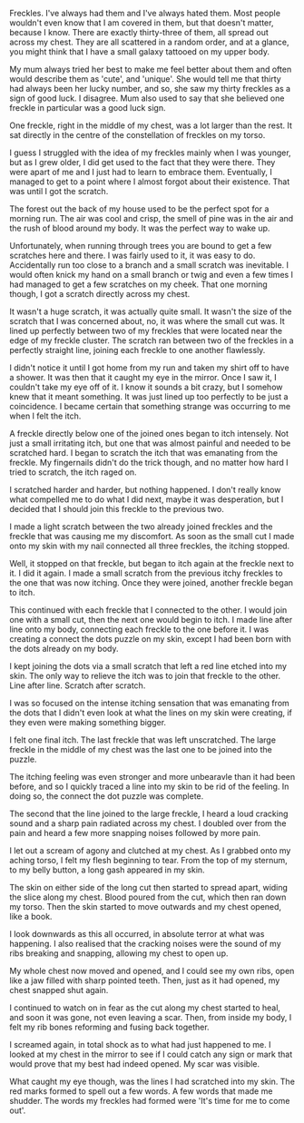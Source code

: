 Freckles. I've always had them and I've always hated them. Most people wouldn't even know that I am covered in them, but that doesn't matter, because I know. There are exactly thirty-three of them, all spread out across my chest. They are all scattered in a random order, and at a glance, you might think that I have a small galaxy tattooed on my upper body. 

My mum always tried her best to make me feel better about them and often would describe them as 'cute', and 'unique'. She would tell me that thirty had always been her lucky number, and so, she saw my thirty freckles as a sign of good luck. I disagree. Mum also used to say that she believed one freckle in particular was a good luck sign.

One freckle, right in the middle of my chest, was a lot larger than the rest. It sat directly in the centre of the constellation of freckles on my torso. 

I guess I struggled with the idea of my freckles mainly when I was younger, but as I grew older, I did get used to the fact that they were there. They were apart of me and I just had to learn to embrace them. Eventually, I managed to get to a point where I almost forgot about their existence. That was until I got the scratch. 

The forest out the back of my house used to be the perfect spot for a morning run. The air was cool and crisp, the smell of pine was in the air and the rush of blood around my body. It was the perfect way to wake up. 

Unfortunately, when running through trees you are bound to get a few scratches here and there. I was fairly used to it, it was easy to do. Accidentally run too close to a branch and a small scratch was inevitable. I would often knick my hand on a small branch or twig and even a few times I had managed to get a few scratches on my cheek. That one morning though, I got a scratch directly across my chest. 

It wasn't a huge scratch, it was actually quite small. It wasn't the size of the scratch that I was concerned about, no, it was where the small cut was. It lined up perfectly between two of my freckles that were located near the edge of my freckle cluster. The scratch ran between two of the freckles in a perfectly straight line, joining each freckle to one another flawlessly. 

I didn't notice it until I got home from my run and taken my shirt off to have a shower. It was then that it caught my eye in the mirror. Once I saw it, I couldn't take my eye off of it. I know it sounds a bit crazy, but I somehow knew that it meant something. It was just lined up too perfectly to be just a coincidence. I became certain that something strange was occurring to me when I felt the itch. 

A freckle directly below one of the joined ones began to itch intensely. Not just a small irritating itch, but one that was almost painful and needed to be scratched hard. I began to scratch the itch that was emanating from the freckle. My fingernails didn't do the trick though, and no matter how hard I tried to scratch, the itch raged on.

I scratched harder and harder, but nothing happened. I don't really know what compelled me to do what I did next, maybe it was desperation, but I decided that I should join this freckle to the previous two. 

I made a light scratch between the two already joined freckles and the freckle that was causing me my discomfort. As soon as the small cut I made onto my skin with my nail connected all three freckles, the itching stopped. 

Well, it stopped on that freckle, but began to itch again at the freckle next to it. I did it again. I made a small scratch from the previous itchy freckles to the one that was now itching. Once they were joined, another freckle began to itch. 

This continued with each freckle that I connected to the other. I would join one with a small cut, then the next one would begin to itch. I made line after line onto my body, connecting each freckle to the one before it. I was creating a connect the dots puzzle on my skin, except I had been born with the dots already on my body. 

I kept joining the dots via a small scratch that left a red line etched into my skin. The only way to relieve the itch was to join that freckle to the other. Line after line. Scratch after scratch. 

I was so focused on the intense itching sensation that was emanating from the dots that I didn't even look at what the lines on my skin were creating, if they even were making something bigger. 

I felt one final itch. The last freckle that was left unscratched. The large freckle in the middle of my chest was the last one to be joined into the puzzle.

The itching feeling was even stronger and more unbearavle than it had been before, and so I quickly traced a line into my skin to be rid of the feeling. In doing so, the connect the dot puzzle was complete. 

The second that the line joined to the large freckle, I heard a loud cracking sound and a sharp pain radiated across my chest. I doubled over from the pain and heard a few more snapping noises followed by more pain. 

I let out a scream of agony and clutched at my chest. As I grabbed onto my aching torso, I felt my flesh beginning to tear. From the top of my sternum, to my belly button, a long gash appeared in my skin. 

The skin on either side of the long cut then started to spread apart, widing the slice along my chest. Blood poured from the cut, which then ran down my torso. Then the skin started to move outwards and my chest opened, like a book.

I look downwards as this all occurred, in absolute terror at what was happening. I also realised that the cracking noises were the sound of my ribs breaking and snapping, allowing my chest to open up. 

My whole chest now moved and opened, and I could see my own ribs, open like a jaw filled with sharp pointed teeth. Then, just as it had opened, my chest snapped shut again. 

I continued to watch on in fear as the cut along my chest started to heal, and soon it was gone, not even leaving a scar. Then, from inside my body, I felt my rib bones reforming and fusing back together. 

I screamed again, in total shock as to what had just happened to me. I looked at my chest in the mirror to see if I could catch any sign or mark that would prove that my best had indeed opened. My scar was visible. 

What caught my eye though, was the lines I had scratched into my skin. The red marks formed to spell out a few words. A few words that made me shudder. The words my freckles had formed were 'It's time for me to come out'.